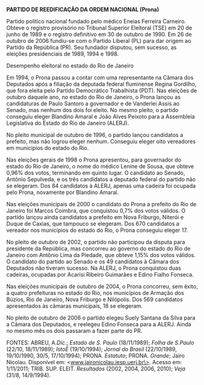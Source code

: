 **PARTIDO DE REEDIFICAÇÃO DA ORDEM NACIONAL (Prona)**

Partido político nacional fundado pelo médico Eneias Ferreira Carneiro.
Obteve o registro provisório no Tribunal Superior Eleitoral (TSE) em 20
de junho de 1989 e o registro definitivo em 30 de outubro de 1990. Em 26
de outubro de 2006 fundiu-se com o Partido Liberal (PL) para dar origem
ao Partido da República (PR). Seu fundador disputou, sem sucesso, as
eleições presidenciais de 1989, 1994 e 1998.

Desempenho eleitoral no estado do Rio de Janeiro

Em 1994, o Prona passou a contar com uma representante na Câmara dos
Deputados após a filiação da deputada federal fluminense Regina
Gordilho, que fora eleita pelo Partido Democrático Trabalhista (PDT).
Nas eleições de outubro daquele ano, no estado do Rio de Janeiro, o
Prona lançou as candidaturas de Paulo Santoro a governador e de
Vanderlei Assis ao Senado, mas nenhum dos dois foi eleito. No mesmo
pleito, o partido conseguiu eleger Blandino Amaral e João Alves Peixoto
para a Assembleia Legislativa do Estado do Rio de Janeiro (ALERJ).

No pleito municipal de outubro de 1996, o partido lançou candidatos a
prefeito, mas não logrou eleger nenhum. Conseguiu eleger oito vereadores
em municípios do estado do Rio.

Nas eleições gerais de 1998 o Prona apresentou, para governador do
estado do Rio de Janeiro, o nome do médico Lenine de Sousa, que obteve
0,96% dos votos, terminando em quinto lugar. O candidato ao Senado,
Antônio Sepulveda, e os três candidatos a deputado federal do partido
não se elegeram. Dos 84 candidatos à ALERJ, apenas uma cadeira foi
ocupada pelo Prona, novamente por Blandino Amaral.

Nas eleições municipais de 2000 o candidato do Prona a prefeito do Rio
de Janeiro foi Marcos Coimbra, que conquistou 0,7% dos votos válidos. O
partido lançou ainda candidatos a prefeito em Nova Friburgo, Niterói e
Duque de Caxias, que tampouco se elegeram. Dos 670 candidatos a vereador
nos municípios do estado do Rio, o Prona conseguiu eleger 17.

No pleito de outubro de 2002, o partido não participou da disputa para
presidente da República, mas concorreu ao governo do estado do Rio de
Janeiro com Antônio Lima da Piedade, que obteve 1,15% dos votos válidos.
O candidato do partido ao Senado e os 49 candidatos à Câmara dos
Deputados não tiveram sucesso. Na ALERJ, o Prona conquistou duas
cadeiras, ocupadas por Acarisi Ribeiro Guimarães e Edino Fialho Fonseca.

Nas eleições municipais de outubro de 2004, o Prona concorreu, sem
êxito, a quatro prefeituras no estado do Rio, nos municípios de Armação
dos Búzios, Rio de Janeiro, Nova Friburgo e Nilópolis. Dos 569
candidatos apresentados às câmaras municipais, 18 se elegeram.

No pleito de outubro de 2006 o partido elegeu Suely Santana da Silva
para a Câmara dos Deputados, e reelegeu Edino Fonseca para a ALERJ.
Ainda no mesmo mês os dois passaram a fazer parte do PR.

FONTES: ABREU, A.*Dic.*; *Estado de S. Paulo* (18/11/1989); *Folha de
S.Paulo* (22/10, 18/11/1989); *IstoÉ* (19/10/1994); *Jornal do Brasil*
(22/10/1989, 19/10/1990, 30/5, 17/10/1994); PRONA. *Estatuto*; PRONA.
*Grande*; Jairo Nicolau. Disponível em:
\<www.jaironicolau.iesp.uerj.br\>. Acesso em: 1/11/2011; TRIB. SUP.
ELEIT. *Resultados* (2002, 2004, 2006, 2010); *Veja* (31/8, 14/9/1994).
